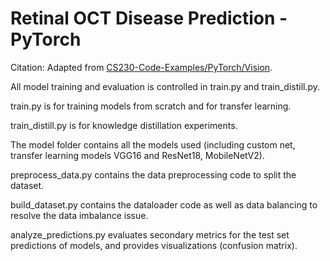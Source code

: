 # Retinal OCT Disease Prediction - PyTorch


Citation: Adapted from [CS230-Code-Examples/PyTorch/Vision](https://github.com/cs230-stanford/cs230-code-examples/tree/master/pytorch/vision).


All model training and evaluation is controlled in train.py and train_distill.py.

train.py is for training models from scratch and for transfer learning.

train_distill.py is for knowledge distillation experiments. 

The model folder contains all the models used (including custom net, transfer learning models VGG16 and ResNet18, MobileNetV2). 

preprocess_data.py contains the data preprocessing code to split the dataset. 

build_dataset.py contains the dataloader code as well as data balancing to resolve the data imbalance issue. 

analyze_predictions.py evaluates secondary metrics for the test set predictions of models, and provides visualizations (confusion matrix). 
